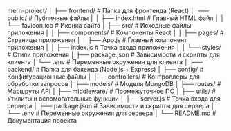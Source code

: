 mern-project/
│
├──  frontend/               # Папка для фронтенда (React)
│   ├── public/              # Публичные файлы
│   │   ├── index.html       # Главный HTML файл
│   │   └── favicon.ico      # Иконка сайта
│   ├── src/                 # Исходные файлы приложения
│   │   ├── components/      # Компоненты React
│   │   ├── pages/           # Страницы приложения
│   │   ├── App.js           # Главный компонент приложения
│   │   ├── index.js         # Точка входа приложения
│   │   └── styles/          # Стили приложения
│   ├── package.json         # Зависимости и скрипты для клиента
│   └── .env                 # Переменные окружения для клиента
│
├── backend/                 # Папка для бэкенда (Node.js + Express)
│   ├── config/              # Конфигурационные файлы
│   ├── controllers/         # Контроллеры для обработки запросов
│   ├── models/              # Модели MongoDB
│   ├── routes/              # Маршруты API
│   ├── middleware/          # Промежуточное ПО
│   ├── utils/               # Утилиты и вспомогательные функции
│   ├── server.js            # Точка входа для сервера
│   ├── package.json         # Зависимости и скрипты для сервера
│   └── .env                 # Переменные окружения для сервера
│
└── README.md                # Документация проекта